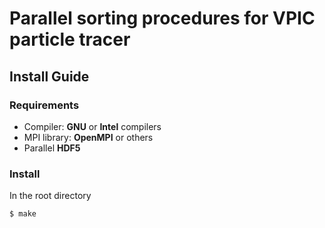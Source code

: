 # Parallel sorting procedures for VPIC particle tracer

## Install Guide
### Requirements
* Compiler: **GNU** or **Intel** compilers
* MPI library: **OpenMPI** or others
* Parallel **HDF5**
### Install
In the root directory
```sh
$ make
```
